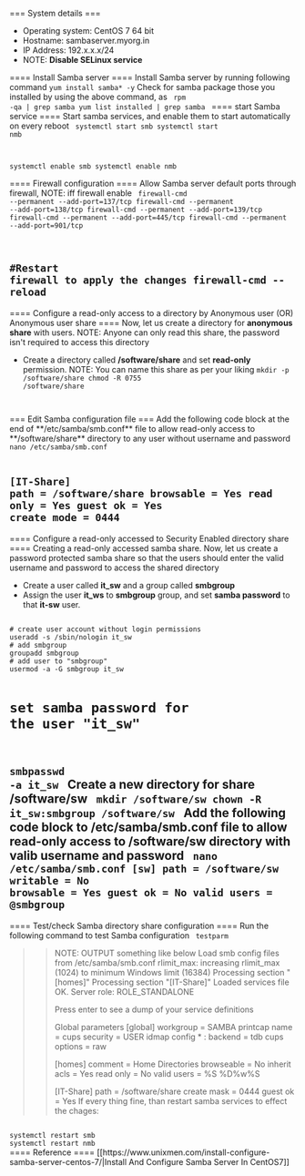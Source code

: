 === System details ===
  * Operating system: CentOS 7 64 bit
  * Hostname: sambaserver.myorg.in
  * IP Address: 192.x.x.x/24
  * NOTE: **Disable SELinux service**

==== Install Samba server ====
Install Samba server by running following command
<code>yum install samba* -y</code>
Check for samba package those you installed by using the above command, as
<code>
rpm -qa | grep samba
yum list installed | grep samba
</code>
==== start Samba service ====
Start samba services, and enable them to start automatically on every reboot
<code>
systemctl start smb
systemctl start nmb

systemctl enable smb
systemctl enable nmb
</code>

==== Firewall configuration ====
Allow Samba server default ports through firewall, NOTE: iff firewall enable
<code>
firewall-cmd --permanent --add-port=137/tcp
firewall-cmd --permanent --add-port=138/tcp
firewall-cmd --permanent --add-port=139/tcp
firewall-cmd --permanent --add-port=445/tcp
firewall-cmd --permanent --add-port=901/tcp

#Restart firewall to apply the changes
firewall-cmd --reload
</code>
----
==== Configure a read-only access to a directory by Anonymous user (OR) Anonymous user share ====
Now, let us create a directory for **anonymous share** with users.
NOTE: Anyone can only read this share, the password isn't required to access this directory
  * Create a directory called **/software/share** and set **read-only** permission.
NOTE: You can name this share as per your liking
<code>mkdir -p /software/share
chmod -R 0755 /software/share
</code>
=== Edit Samba configuration file ===
Add the following code block at the end of **/etc/samba/smb.conf** file to allow read-only access to **/software/share** directory to any user without username and password
<code>
nano /etc/samba/smb.conf

[IT-Share]
  path = /software/share
  browsable = Yes
  read only = Yes
  guest ok = Yes
  create mode = 0444
</code>
----
==== Configure a read-only accessed to Security Enabled directory share ====
Creating a read-only accessed samba share.
Now, let us create a password protected samba share so that the users should enter the valid username and password to access the shared directory
  * Create a user called **it_sw** and a group called **smbgroup**
  * Assign the user **it_ws** to **smbgroup** group, and set **samba password** to that **it-sw** user.
<code>
# create user account without login permissions
useradd -s /sbin/nologin it_sw
# add smbgroup
groupadd smbgroup
# add user to "smbgroup"
usermod -a -G smbgroup it_sw

# set samba password for the user "it_sw"
smbpasswd -a it_sw
</code>
Create a new directory for share **/software/sw**
<code>
mkdir /software/sw
chown -R it_sw:smbgroup /software/sw
</code>
Add the following code block to **/etc/samba/smb.conf** file to allow read-only access to **/software/sw** directory with valib username and password
<code>
nano /etc/samba/smb.conf
[sw]
path = /software/sw
writable = No
browsable = Yes
guest ok = No
valid users = @smbgroup
</code>
----
==== Test/check Samba directory share configuration ====
Run the following command to test Samba configuration 
<code>
testparm
</code>
>>NOTE: OUTPUT something like below
>>Load smb config files from /etc/samba/smb.conf
>>rlimit_max: increasing rlimit_max (1024) to minimum Windows limit (16384)
>>Processing section "[homes]"
>>Processing section "[IT-Share]"
>>Loaded services file OK.
>>Server role: ROLE_STANDALONE
>>
>>Press enter to see a dump of your service definitions
>>
>>Global parameters
>>[global]
>>    workgroup = SAMBA
>>    printcap name = cups
>>    security = USER
>>    idmap config * : backend = tdb
>>    cups options = raw
>>
>>[homes]
>>    comment = Home Directories
>>    browseable = No
>>    inherit acls = Yes
>>    read only = No
>>    valid users = %S %D%w%S
>>
>>[IT-Share]
>>    path = /software/share
>>    create mask = 0444
>>    guest ok = Yes
If every thing fine, than restart samba services to effect the chages:
<code>
systemctl restart smb
systemctl restart nmb
</code>
==== Reference ====
[[https://www.unixmen.com/install-configure-samba-server-centos-7/|Install And Configure Samba Server In CentOS7]]
